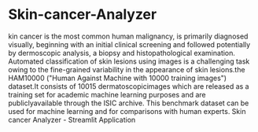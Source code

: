 # Skin-cancer-Analyzer
kin cancer is the most common human malignancy, is primarily diagnosed visually, beginning with an initial clinical screening and followed potentially by dermoscopic analysis, a biopsy and histopathological examination. Automated classification of skin lesions using images is a challenging task owing to the fine-grained variability in the appearance of skin lesions.the HAM10000 ("Human Against Machine with 10000 training images") dataset.It consists of 10015 dermatoscopicimages which are released as a training set for academic machine learning purposes and are publiclyavailable through the ISIC archive. This benchmark dataset can be used for machine learning and for comparisons with human experts.
 Skin cancer Analyzer - Streamlit Application
